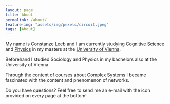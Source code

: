 ```yaml
---
layout: page
title: About
permalink: /about/
feature-img: "assets/img/pexels/circuit.jpeg"
tags: [About]
---
```


My name is Constanze Leeb and I am currently studying [Cognitive Science](https://www.meicogsci.eu/) and [Physics](https://physik.univie.ac.at/en/) in my masters at the [University of Vienna](https://www.univie.ac.at/en/).

Beforehand I studied Sociology and Physics in my bachelors also at the University of Vienna.

Through the content of courses about Complex Systems I became fascinated with the content and phenomenon of networks.

Do you have questions? Feel free to send me an e-mail with the icon provided on every page at the bottom!

